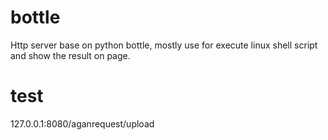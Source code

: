 # bottle
Http server base on python bottle, mostly use for execute linux shell script and show the result on page.

# test
127.0.0.1:8080/aganrequest/upload
